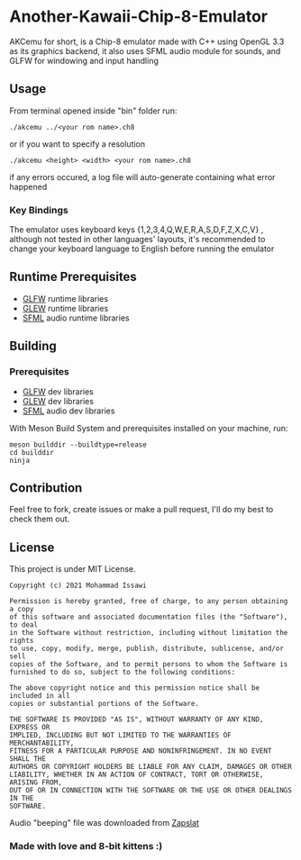 # Another-Kawaii-Chip-8-Emulator
AKCemu for short, is a Chip-8 emulator made with C++ using OpenGL 3.3 as its graphics backend, it also uses SFML audio module for sounds, and GLFW for windowing and input handling
## Usage
From terminal opened inside "bin" folder run:
```
./akcemu ../<your rom name>.ch8
```
or if you want to specify a resolution
```
./akcemu <height> <width> <your rom name>.ch8
```
if any errors occured, a log file will auto-generate containing what error happened
### Key Bindings
The emulator uses keyboard keys {1,2,3,4,Q,W,E,R,A,S,D,F,Z,X,C,V} , although not tested in other languages' layouts, it's recommended to change your keyboard language to English before running the emulator
## Runtime Prerequisites
- [GLFW](https://www.glfw.org/) runtime libraries
- [GLEW](http://glew.sourceforge.net/) runtime libraries
- [SFML](https://www.sfml-dev.org/) audio runtime libraries
## Building
### Prerequisites
- [GLFW](https://www.glfw.org/) dev libraries
- [GLEW](http://glew.sourceforge.net/) dev libraries
- [SFML](https://www.sfml-dev.org/) audio dev libraries

With Meson Build System and prerequisites installed on your machine, run:
```
meson builddir --buildtype=release
cd builddir
ninja
```
## Contribution
Feel free to fork, create issues or make a pull request, I'll do my best to check them out.
## License
This project is under MIT License.
```
Copyright (c) 2021 Mohammad Issawi

Permission is hereby granted, free of charge, to any person obtaining a copy
of this software and associated documentation files (the "Software"), to deal
in the Software without restriction, including without limitation the rights
to use, copy, modify, merge, publish, distribute, sublicense, and/or sell
copies of the Software, and to permit persons to whom the Software is
furnished to do so, subject to the following conditions:

The above copyright notice and this permission notice shall be included in all
copies or substantial portions of the Software.

THE SOFTWARE IS PROVIDED "AS IS", WITHOUT WARRANTY OF ANY KIND, EXPRESS OR
IMPLIED, INCLUDING BUT NOT LIMITED TO THE WARRANTIES OF MERCHANTABILITY,
FITNESS FOR A PARTICULAR PURPOSE AND NONINFRINGEMENT. IN NO EVENT SHALL THE
AUTHORS OR COPYRIGHT HOLDERS BE LIABLE FOR ANY CLAIM, DAMAGES OR OTHER
LIABILITY, WHETHER IN AN ACTION OF CONTRACT, TORT OR OTHERWISE, ARISING FROM,
OUT OF OR IN CONNECTION WITH THE SOFTWARE OR THE USE OR OTHER DEALINGS IN THE
SOFTWARE.
```
Audio "beeping" file was downloaded from [Zapslat](https://www.zapsplat.com/)
### Made with love and 8-bit kittens :)
